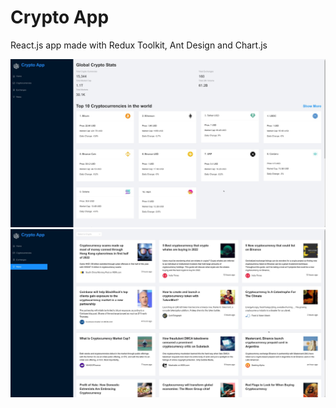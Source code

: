 # Crypto App
React.js app made with Redux Toolkit, Ant Design and Chart.js

![image](./readme/cryptoapp.jpg)
![image](./readme/cryptonews.jpg)
